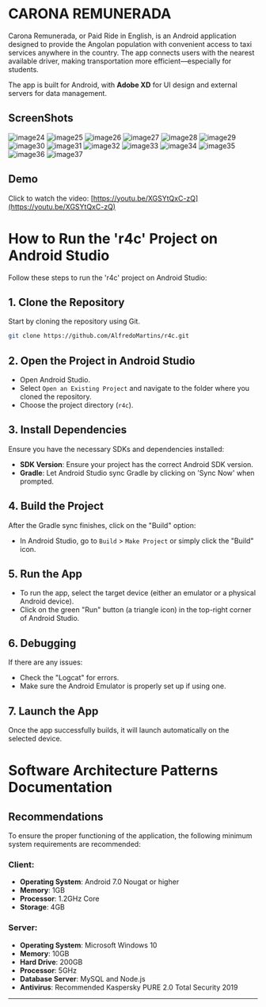# CARONA REMUNERADA

Carona Remunerada, or Paid Ride in English, is an Android application designed to provide the Angolan population with convenient access to taxi services anywhere in the country. The app connects users with the nearest available driver, making transportation more efficient—especially for students.

The app is built for Android, with **Adobe XD** for UI design and external servers for data management.

## ScreenShots
![image24](https://user-images.githubusercontent.com/34483729/188131868-6f5a361c-efe4-4475-b529-e1e14afd6619.png)
![image25](https://user-images.githubusercontent.com/34483729/188131871-9e37cd07-1aad-4917-8d79-dd81d6091353.png)
![image26](https://user-images.githubusercontent.com/34483729/188131873-bfc9d60c-5c34-4f97-9412-42454c87cda9.png)
![image27](https://user-images.githubusercontent.com/34483729/188131876-5cdc05f8-48ce-4106-ab47-b2a9ede816e8.png)
![image28](https://user-images.githubusercontent.com/34483729/188131878-eed36e39-0b6e-4b29-8f25-fc915b340262.png)
![image29](https://user-images.githubusercontent.com/34483729/188131881-88372bc2-a543-43e9-8581-3fd27b92c45b.png)
![image30](https://user-images.githubusercontent.com/34483729/188131884-34fb3847-eb27-4502-88a1-0db7f78729b4.png)
![image31](https://user-images.githubusercontent.com/34483729/188131885-ed16b9e5-1ac4-4fe9-85cf-954df5430c44.png)
![image32](https://user-images.githubusercontent.com/34483729/188131887-ab7bada2-d514-49fd-a796-e897bcba739e.png)
![image33](https://user-images.githubusercontent.com/34483729/188131889-2fdb1499-4c23-4ad1-af85-f36f4420fa75.png)
![image34](https://user-images.githubusercontent.com/34483729/188131893-4480746f-5f20-469c-9627-5d7e8b808c59.png)
![image35](https://user-images.githubusercontent.com/34483729/188131894-cf288f33-36c8-47a4-aae7-0e53cf4e0f9f.png)
![image36](https://user-images.githubusercontent.com/34483729/188131897-20b871f2-4a50-42d8-9dbf-7f329524f41e.png)
![image37](https://user-images.githubusercontent.com/34483729/188131899-d4332ce4-96cd-4a89-9391-99d2be25e642.png)

## Demo

Click to watch the video: [https://youtu.be/XGSYtQxC-zQ](https://youtu.be/XGSYtQxC-zQ)

# How to Run the 'r4c' Project on Android Studio

Follow these steps to run the 'r4c' project on Android Studio:

## 1. Clone the Repository

Start by cloning the repository using Git.

```bash
git clone https://github.com/AlfredoMartins/r4c.git
```

## 2. Open the Project in Android Studio

- Open Android Studio.
- Select `Open an Existing Project` and navigate to the folder where you cloned the repository.
- Choose the project directory (`r4c`).

## 3. Install Dependencies

Ensure you have the necessary SDKs and dependencies installed:
- **SDK Version**: Ensure your project has the correct Android SDK version.
- **Gradle**: Let Android Studio sync Gradle by clicking on 'Sync Now' when prompted.

## 4. Build the Project

After the Gradle sync finishes, click on the "Build" option:
- In Android Studio, go to `Build` > `Make Project` or simply click the "Build" icon.

## 5. Run the App

- To run the app, select the target device (either an emulator or a physical Android device).
- Click on the green "Run" button (a triangle icon) in the top-right corner of Android Studio.

## 6. Debugging

If there are any issues:
- Check the "Logcat" for errors.
- Make sure the Android Emulator is properly set up if using one.

## 7. Launch the App

Once the app successfully builds, it will launch automatically on the selected device.

# Software Architecture Patterns Documentation

## Recommendations

To ensure the proper functioning of the application, the following minimum system requirements are recommended:

### Client:
- **Operating System**: Android 7.0 Nougat or higher
- **Memory**: 1GB
- **Processor**: 1.2GHz Core
- **Storage**: 4GB

### Server:
- **Operating System**: Microsoft Windows 10
- **Memory**: 10GB
- **Hard Drive**: 200GB
- **Processor**: 5GHz
- **Database Server**: MySQL and Node.js
- **Antivirus**: Recommended Kaspersky PURE 2.0 Total Security 2019

---